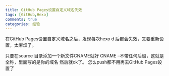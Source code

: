 ```yaml
---
title: GitHub Pages设置自定义域名失效
tags: [GitHub,Hexo]
comments: true
categories: 经验
---
```

在GitHub Pages设置自定义域名之后，发现每次hexo d 后都会失效，又要重新设置，太麻烦了。
<!--more-->
只要在source 目录添加一个新文件CNAME就好
CNAME –不带任何后缀，这就是全称，里面写的是你的域名
然后就ok了。
怎么push都不用再去GitHub Pages设置了
